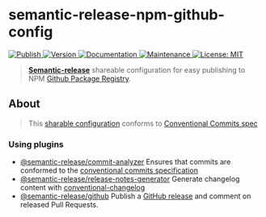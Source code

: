 # semantic-release-npm-github-config

<p>
  <a href="https://github.com/viacomcbs-labs/semantic-release-npm-github-config/actions/workflows/publish.yml" target="_blank">
    <img alt="Publish" src="https://github.com/viacomcbs-labs/semantic-release-npm-github-config/actions/workflows/publish.yml/badge.svg?branch=master">
  </a>
  <a href="https://www.npmjs.com/package/@viacomcbs-labs/semantic-release-npm-github-config" target="_blank">
    <img alt="Version" src="https://img.shields.io/npm/v/@viacomcbs-labs/semantic-release-npm-github-config.svg">
  </a>
  <a href="https://github.com/viacomcbs-labs/semantic-release-npm-github-publish#readme" target="_blank">
    <img alt="Documentation" src="https://img.shields.io/badge/documentation-yes-brightgreen.svg" />
  </a>
  <a href="https://github.com/viacomcbs-labs/semantic-release-npm-github-publish/graphs/commit-activity" target="_blank">
    <img alt="Maintenance" src="https://img.shields.io/badge/Maintained%3F-yes-green.svg" />
  </a>
  <a href="https://github.com/viacomcbs-labs/semantic-release-npm-github-publish/blob/master/LICENSE" target="_blank">
    <img alt="License: MIT" src="https://img.shields.io/badge/License-MIT-yellow.svg" />
  </a>
</p>

> [**Semantic-release**](https://github.com/semantic-release/semantic-release) shareable configuration for easy publishing to NPM [Github Package Registry](https://github.com/features/packages).

## About

> This [sharable configuration](https://github.com/semantic-release/semantic-release/blob/master/docs/extending/shareable-configurations-list.md) conforms to [Conventional Commits spec](https://www.conventionalcommits.org/)

### Using plugins

 - [@semantic-release/commit-analyzer](https://github.com/semantic-release/commit-analyzer)
   Ensures that commits are conformed to the [conventional commits specification](https://www.conventionalcommits.org/en/v1.0.0/)
 - [@semantic-release/release-notes-generator](https://github.com/semantic-release/release-notes-generator)
   Generate changelog content with [conventional-changelog](https://github.com/conventional-changelog/conventional-changelog)
- [@semantic-release/github](https://github.com/semantic-release/release-notes-generator)
   Publish a [GitHub release](https://help.github.com/articles/about-releases) and comment on released Pull Requests.

